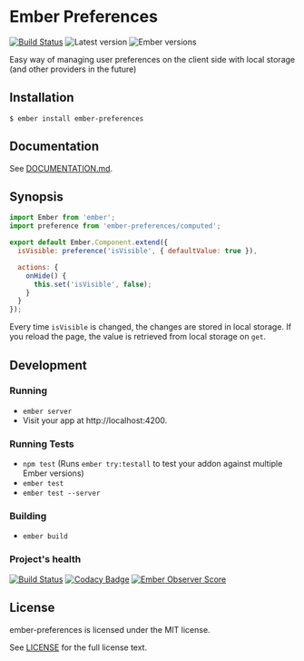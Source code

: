 # Ember Preferences
[![Build Status](https://travis-ci.org/san650/ember-preferences.svg?branch=master)](https://travis-ci.org/san650/ember-preferences)
![Latest version](https://img.shields.io/npm/v/ember-preferences.svg)
![Ember versions](https://embadge.io/v1/badge.svg?start=1.12.0)

Easy way of managing user preferences on the client side with local storage (and other providers in the future)

## Installation

```
$ ember install ember-preferences
```

## Documentation

See [DOCUMENTATION.md](./DOCUMENTATION.md).

## Synopsis

```js
import Ember from 'ember';
import preference from 'ember-preferences/computed';

export default Ember.Component.extend({
  isVisible: preference('isVisible', { defaultValue: true }),

  actions: {
    onHide() {
      this.set('isVisible', false);
    }
  }
});
```

Every time `isVisible` is changed, the changes are stored in local storage. If you reload the page, the value is retrieved from local storage on `get`.

## Development

### Running

* `ember server`
* Visit your app at http://localhost:4200.

### Running Tests

* `npm test` (Runs `ember try:testall` to test your addon against multiple Ember versions)
* `ember test`
* `ember test --server`

### Building

* `ember build`

### Project's health

[![Build Status](https://travis-ci.org/san650/ember-preferences.svg?branch=master)](https://travis-ci.org/san650/ember-preferences)
[![Codacy Badge](https://api.codacy.com/project/badge/grade/6162adb06a07473cad60cffe3797270c)](https://www.codacy.com/app/san650/ember-preferences)
[![Ember Observer Score](https://emberobserver.com/badges/ember-preferences.svg)](https://emberobserver.com/addons/ember-preferences)

## License

ember-preferences is licensed under the MIT license.

See [LICENSE](./LICENSE.md) for the full license text.
